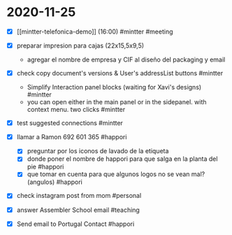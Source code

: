 # 2020-11-25

- [x] [[mintter-telefonica-demo]] (16:00) #mintter #meeting
- [x] preparar impresion para cajas (22x15,5x9,5)
  - agregar el nombre de empresa y CIF al diseño del packaging y email
- [x] check copy document's versions & User's addressList buttons #mintter
  - Simplify Interaction panel blocks (waiting for Xavi's designs) #mintter
  - you can open either in the main panel or in the sidepanel. with context menu. two clicks #mintter
- [x] test suggested connections #mintter
- [x] llamar a Ramon 692 601 365 #happori
  - [x] preguntar por los iconos de lavado de la etiqueta
  - [x] donde poner el nombre de happori para que salga en la planta del pie #happori
  - [x] que tomar en cuenta para que algunos logos no se vean mal? (angulos) #happori
- [x] check instagram post from mom #personal
- [x] answer Assembler School email #teaching
- [x] Send email to Portugal Contact #happori

